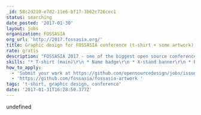 ```yaml
---
_id: 58c2d210-e7d2-11e6-bf17-3b62c726cec1
status: searching
date_posted: '2017-01-30'
layout: jobs
organization: FOSSASIA
org_url: 'http://2017.fossasia.org/'
title: Graphic design for FOSSASIA conference (t-shirt + some artwork)
rate: gratis
description: "FOSSASIA 2017 - one of the biggest open source conference in Asia, is looking for help to design few things:\r\n\r\n * T-shirt (main)\r\n * Name badge\r\n * X-stand banner\r\n * Poster\r\n\r\nThis year theme is Artificial Intelligence and Personal Assistants.\r\n\r\nFOSSASIA 2017 design will have a great exposure: it will be showcased on T-shirts and website, will also be used to create an atmosphere for the party night at the conference.\r\n\r\nDeadline: February 15, 2017\r\nReference: FOSSASIA logo and some of the sample work from previous years here: https://github.com/fossasia/fossasia-artwork\r\nCompensation: FOSSASIA is run by volunteers, we can offer free t-shirts and public recognition!"
skills: "* T-shirt (main)\r\n * Name badge\r\n * X-stand banner\r\n * Poster"
how_to_apply:
  - 'Submit your work at https://github.com/opensourcedesign/jobs/issues/149'
  - 'https://github.com/fossasia/fossasia-artwork '
tags: 't-shirt, graphic design, conference'
date: '2017-01-31T16:28:50.377Z'
---
```

undefined
